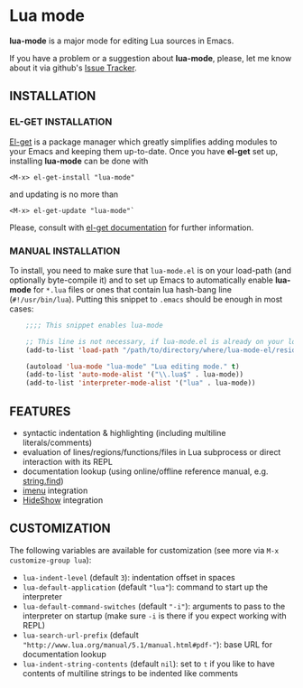 # Lua mode

**lua-mode** is a major mode for editing Lua sources in Emacs.


If you have a problem or a suggestion about **lua-mode**, please, let me know about it via github's [Issue Tracker](https://github.com/immerrr/lua-mode/issues).

## INSTALLATION

### EL-GET INSTALLATION

[El-get](https://github.com/dimitri/el-get) is a package manager which greatly simplifies adding
modules to your Emacs and keeping them up-to-date. Once you have **el-get** set up, installing
**lua-mode** can be done with

    <M-x> el-get-install "lua-mode"

and updating is no more than

    <M-x> el-get-update "lua-mode"`
    
Please, consult with [el-get documentation](https://github.com/dimitri/el-get/blob/master/README.md) for further information.

### MANUAL INSTALLATION

To install, you need to make sure that `lua-mode.el` is on your load-path (and optionally byte-compile
it) and to set up Emacs to automatically enable **lua-mode** for `*.lua` files or ones that contain lua
hash-bang line (`#!/usr/bin/lua`). Putting this snippet to `.emacs` should be enough in most cases:
```lisp
    ;;;; This snippet enables lua-mode

    ;; This line is not necessary, if lua-mode.el is already on your load-path
    (add-to-list 'load-path "/path/to/directory/where/lua-mode-el/resides")

    (autoload 'lua-mode "lua-mode" "Lua editing mode." t)
    (add-to-list 'auto-mode-alist '("\\.lua$" . lua-mode))
    (add-to-list 'interpreter-mode-alist '("lua" . lua-mode))
```

## FEATURES

- syntactic indentation & highlighting (including multiline literals/comments)
- evaluation of lines/regions/functions/files in Lua subprocess or direct interaction with its REPL
- documentation lookup (using online/offline reference manual, e.g. [string.find](http://www.lua.org/manual/5.1/manual.html#pdf-string.find))
- [imenu](http://www.gnu.org/software/emacs/manual/html_node/emacs/Imenu.html) integration
- [HideShow](http://www.gnu.org/software/emacs/manual/html_node/emacs/Hideshow.html) integration

## CUSTOMIZATION

The following variables are available for customization (see more via `M-x customize-group lua`):

- `lua-indent-level` (default `3`): indentation offset in spaces
- `lua-default-application` (default `"lua"`): command to start up the interpreter
- `lua-default-command-switches` (default `"-i"`): arguments to pass to the interpreter on startup (make sure `-i` is there if you expect working with REPL)
- `lua-search-url-prefix` (default `"http://www.lua.org/manual/5.1/manual.html#pdf-"`): base URL for documentation lookup
- `lua-indent-string-contents` (default `nil`): set to `t` if you like to have contents of multiline strings to be indented like comments
